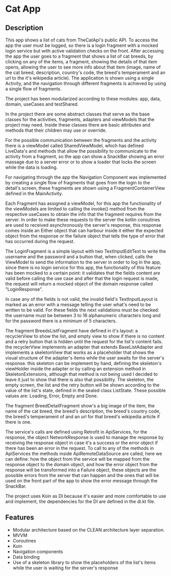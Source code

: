 # Cat App
## Description
This app shows a list of cats from TheCatApi's public API. To access the app the user must be logged, 
so there is a login fragment with a mocked login service but with active validation checks on the 
front. After accessing the app the user goes to a fragment that shows a list of cat breeds, 
by clicking on any of the items, a fragment, showing the details of that item opens, allowing the 
user to see more info about that item (image, name of the cat breed, description, country's code, 
the breed's temperament and an url to the it's wikipedia article).
The application is shown using a single Activity, and the navigation through different fragments is 
achieved by using a single flow of fragments.

The project has been modularized according to these modules: app, data, domain, useCases and 
testShared.

In the project there are some abstract classes that serve as the base classes for the activities, 
fragments, adapters and viewModels that the project may need. Inside these classes there are 
basic attributes and methods that their children may use or override.

For the possible communication between the fragments and the activity there is a viewModel called
SharedViewModel, which has defined LiveData's and methods that allow the possibility to communicate 
to the activity from a fragment, so the app can show a SnackBar showing an error massage due to a 
server error or to show a loader that locks the screen while the data is loading.

For navigating through the app the Navigation Component was implemented by creating a single flow of 
fragments that goes from the login to the detail's screen, these fragments are shown using a 
FragmentContainerView defined in the MainActivity.

Each Fragment has assigned a viewModel, for this app the functionality of the viewModels are limited
to calling the invoke() method from the respective useCases to obtain the info that the fragment 
requires from the server. In order to make these requests to the server the kotlin coroutines are 
used to received asynchronously the server's response, this response comes inside an Either object
that can harbour inside it either the expected object from the response or the failure object that 
tells the type of error that has occurred during the request.

The LoginFragment is a simple layout with two TextInputEditText to write the username and the 
password and a button that, when clicked, calls the ViewModel to send the information to the server 
in order to log in the app, since there is no login service for this app, the functionality of this 
feature has been mocked to a certain point: it validates that the fields content are valid before 
calling the use case and after that the login request is made, the request will return a mocked 
object of the domain response called "LoginResponse". 

In case any of the fields is not valid, the invalid field's TextInputLayout is marked as an error 
with a message telling the user what's need to be written to be valid. For these fields the next 
validations must be checked: the username must be between 3 to 16 alphanumeric characters long and 
for the password there is a minimum of 5 characters.

The fragment BreedsListFragment have defined in it's layout: a recyclerView to
show the list, and empty view to show if there is no content and a retry button that is hidden until
the request for the list's content fails. the recyclerView implements an adapter that extends 
BaseListAdapter and implements a skeletonView that works as a placeholder that shows the visual 
structure of the adapter's items while the user awaits for the server's response. this skeleton can
be implement by hand, defining the skeleton's viewHolder inside the adapter or by calling an 
extension method in SkeletonExtensions, although that method is not being used I decided to leave it
just to show that there is also that possibility. 
The skeleton, the empty screen, the list and the retry button will be shown according to the value 
of the list's state, defined in the sealed class ListState. These possible values are: Loading, 
Error, Empty and Done.

The fragment BreedDetailFragment show's a big image of the item, the name
of the cat breed, the breed's description, the breed's country code, the breed's temperament of and 
an url for that breed's wikipedia article if there is one.

The service's calls are defined using Retrofit in ApiServices, for the response, the object 
NetworkResponse is used to manage the response by receiving the response object in case it's a 
success or the error object if there has been an error in the request. To call to any of the methods 
in ApiServices the methods inside ApiRemoteDataSource are called, here we can define: how the object 
from the service will be mapped from the response object to the domain object, and how the error 
object from the response will be transformed into a Failure object, these objects are the possible 
errors from the server that can happen and the ones that will be used on the front part of the app 
to show the error message through the SnackBar.

The project uses Koin as DI because it's easier and more comfortable to use and implement, the 
dependencies for the DI are defined in the di.kt file.

## Features
* Modular architecture based on the CLEAN architecture layer separation.
* MVVM
* Coroutines
* Koin
* Navigation components
* Data binding
* Use of a skeleton library to show the placeholders of the list's items while the user is waiting
for the server's response
